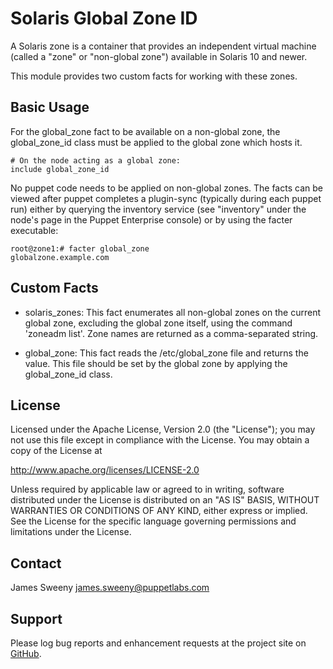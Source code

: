 Solaris Global Zone ID
======================

A Solaris zone is a container that provides an independent virtual machine
(called a "zone" or "non-global zone") available in Solaris 10 and newer.

This module provides two custom facts for working with these zones.

Basic Usage
-----------

For the global\_zone fact to be available on a non-global zone, the
global\_zone\_id class must be applied to the global zone which hosts it.

    # On the node acting as a global zone:
    include global_zone_id

No puppet code needs to be applied on non-global zones. The facts can be
viewed after puppet completes a plugin-sync (typically during each puppet run)
either by querying the inventory service (see "inventory" under the node's
page in the Puppet Enterprise console) or by using the facter executable:

    root@zone1:# facter global_zone
    globalzone.example.com


Custom Facts
------------
  * solaris\_zones: This fact enumerates all non-global zones on the current
  global zone, excluding the global zone itself,  using the command
  'zoneadm list'. Zone names are returned as a comma-separated string.

  * global\_zone: This fact reads the /etc/global\_zone file and returns the
  value. This file should be set by the global zone by applying the
  global\_zone\_id class.

License
-------

Licensed under the Apache License, Version 2.0 (the "License");
you may not use this file except in compliance with the License.
You may obtain a copy of the License at

  http://www.apache.org/licenses/LICENSE-2.0

Unless required by applicable law or agreed to in writing, software
distributed under the License is distributed on an "AS IS" BASIS,
WITHOUT WARRANTIES OR CONDITIONS OF ANY KIND, either express or implied.
See the License for the specific language governing permissions and
limitations under the License.


Contact
-------

James Sweeny
james.sweeny@puppetlabs.com

Support
-------

Please log bug reports and enhancement requests at the project site
on [GitHub](https://github.com/supercow/supercow-global_zone_id/issues).
